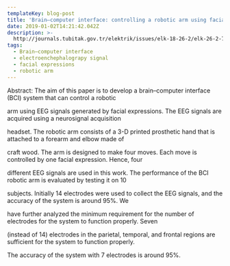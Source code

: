 ```yaml
---
templateKey: blog-post
title: 'Brain–computer interface: controlling a robotic arm using facial expressions'
date: 2019-01-02T14:21:42.042Z
description: >-
  http://journals.tubitak.gov.tr/elektrik/issues/elk-18-26-2/elk-26-2-7-1606-296.pdf
tags:
  - Brain–computer interface
  - electroenchephalograpy signal
  - facial expressions
  - robotic arm
---
```

Abstract: The aim of this paper is to develop a brain–computer interface (BCI) system that can control a robotic

arm using EEG signals generated by facial expressions. The EEG signals are acquired using a neurosignal acquisition

headset. The robotic arm consists of a 3-D printed prosthetic hand that is attached to a forearm and elbow made of

craft wood. The arm is designed to make four moves. Each move is controlled by one facial expression. Hence, four

different EEG signals are used in this work. The performance of the BCI robotic arm is evaluated by testing it on 10

subjects. Initially 14 electrodes were used to collect the EEG signals, and the accuracy of the system is around 95%. We

have further analyzed the minimum requirement for the number of electrodes for the system to function properly. Seven

(instead of 14) electrodes in the parietal, temporal, and frontal regions are sufficient for the system to function properly.

The accuracy of the system with 7 electrodes is around 95%.
